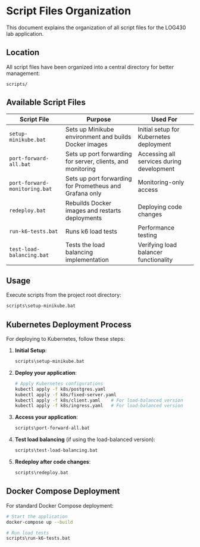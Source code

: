 # Script Files Organization

This document explains the organization of all script files for the LOG430 lab application.

## Location

All script files have been organized into a central directory for better management:

```
scripts/
```

## Available Script Files

| Script File                   | Purpose                                                     | Used For                                  |
| ----------------------------- | ----------------------------------------------------------- | ----------------------------------------- |
| `setup-minikube.bat`          | Sets up Minikube environment and builds Docker images       | Initial setup for Kubernetes deployment   |
| `port-forward-all.bat`        | Sets up port forwarding for server, clients, and monitoring | Accessing all services during development |
| `port-forward-monitoring.bat` | Sets up port forwarding for Prometheus and Grafana only     | Monitoring-only access                    |
| `redeploy.bat`                | Rebuilds Docker images and restarts deployments             | Deploying code changes                    |
| `run-k6-tests.bat`            | Runs k6 load tests                                          | Performance testing                       |
| `test-load-balancing.bat`     | Tests the load balancing implementation                     | Verifying load balancer functionality     |

## Usage

Execute scripts from the project root directory:

```bash
scripts\setup-minikube.bat
```

## Kubernetes Deployment Process

For deploying to Kubernetes, follow these steps:

1. **Initial Setup**:

   ```bash
   scripts\setup-minikube.bat
   ```

2. **Deploy your application**:

   ```bash
   # Apply Kubernetes configurations
   kubectl apply -f k8s/postgres.yaml
   kubectl apply -f k8s/fixed-server.yaml
   kubectl apply -f k8s/client.yaml    # For load-balanced version
   kubectl apply -f k8s/ingress.yaml   # For load-balanced version
   ```

3. **Access your application**:

   ```bash
   scripts\port-forward-all.bat
   ```

4. **Test load balancing** (if using the load-balanced version):

   ```bash
   scripts\test-load-balancing.bat
   ```

5. **Redeploy after code changes**:

   ```bash
   scripts\redeploy.bat
   ```

## Docker Compose Deployment

For standard Docker Compose deployment:

```bash
# Start the application
docker-compose up --build

# Run load tests
scripts\run-k6-tests.bat
```
